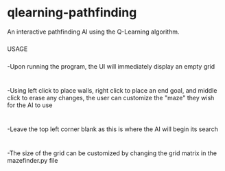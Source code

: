 # qlearning-pathfinding
An interactive pathfinding AI using the Q-Learning algorithm.

#####
USAGE
#####
-Upon running the program, the UI will immediately display an empty grid
#
-Using left click to place walls, right click to place an end goal, and middle click to erase any changes,
 the user can customize the "maze" they wish for the AI to use
#
-Leave the top left corner blank as this is where the AI will begin its search
#
-The size of the grid can be customized by changing the grid matrix in the mazefinder.py file
